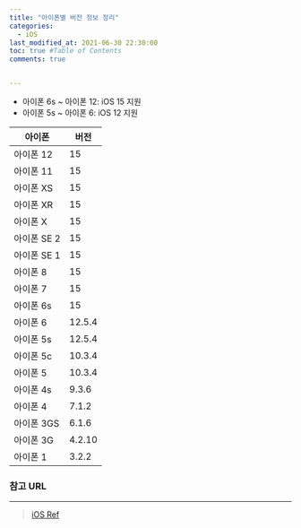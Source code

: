 ```yaml
---
title: "아이폰별 버전 정보 정리"
categories: 
  - iOS
last_modified_at: 2021-06-30 22:30:00
toc: true #Table of Contents
comments: true


---
```


- 아이폰 6s ~ 아이폰 12: iOS 15 지원
- 아이폰 5s ~ 아이폰 6: iOS 12 지원

| 아이폰      | 버전   |
| ----------- | ------ |
| 아이폰 12   | 15     |
| 아이폰 11   | 15     |
| 아이폰 XS   | 15     |
| 아이폰 XR   | 15     |
| 아이폰 X    | 15     |
| 아이폰 SE 2 | 15     |
| 아이폰 SE 1 | 15     |
| 아이폰 8    | 15     |
| 아이폰 7    | 15     |
| 아이폰 6s   | 15     |
| 아이폰 6    | 12.5.4 |
| 아이폰 5s   | 12.5.4 |
| 아이폰 5c   | 10.3.4 |
| 아이폰 5    | 10.3.4 |
| 아이폰 4s   | 9.3.6  |
| 아이폰 4    | 7.1.2  |
| 아이폰 3GS  | 6.1.6  |
| 아이폰 3G   | 4.2.10 |
| 아이폰 1    | 3.2.2  |

### 참고 URL

---

> [iOS Ref](https://iosref.com/ios)
